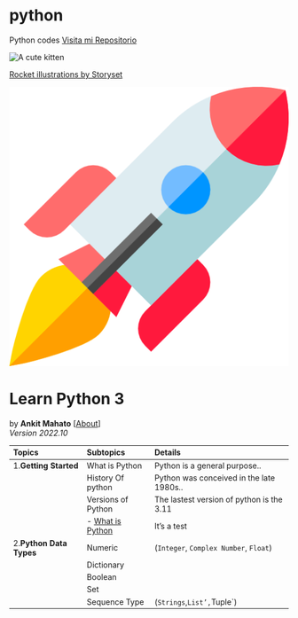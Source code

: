# python
Python codes
[Visita mi Repositorio](https://github.com/Alexisveras/python/)

![A cute kitten]([https://storyset.com/illustration/launching/bro#FFC100FF&hide=&hide=complete])

<a href="https://github.com/Alexisveras/python/blob/6c23caf59d62fa5918efa2698bc39a1d7c99e737/Imgs/IMG_1.PNG">Rocket illustrations by Storyset</a>

![Learn Python 3 Logo](Imgs/IMG_1.PNG)

Learn Python 3
=================
by **Ankit Mahato** [[About](https://animator.github.io)]  
*Version 2022.10*


| Topics                  | Subtopics                                                  | Details                                   |
| :---------------------- | :--------------------------------------------------------- | :---------------------------------------- |
| 1.**Getting Started**   | What is Python                                             | Python is a general purpose..             |
|                         | History Of python                                          | Python was conceived in the late 1980s..  |
|                         | Versions of Python                                         | The lastest version of python is the 3.11 |
|                         |  - [What is Python](src/getting_started/what_is_python.md) | It’s a test                               |
| 2.**Python Data Types** | Numeric                                                    | (`Integer`, `Complex Number`, `Float`)    |
|                         | Dictionary                                                 |                                           |
|                         | Boolean                                                    |                                           |
|                         | Set                                                        |                                           |
|                         | Sequence Type                                              | (`Strings`,`List’,`Tuple`)                |
